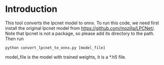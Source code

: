 # Introduction
This tool converts the lpcnet model to onnx.
To run this code, we need first install the original lpcnet model from <https://github.com/mozilla/LPCNet/>.
Note that lpcnet is not a package, so please add its directory to the path.
Then run
```
python convert_lpcnet_to_onnx.py [model_file]
```
model_file is the model with trained weights, it is a *.h5 file.
